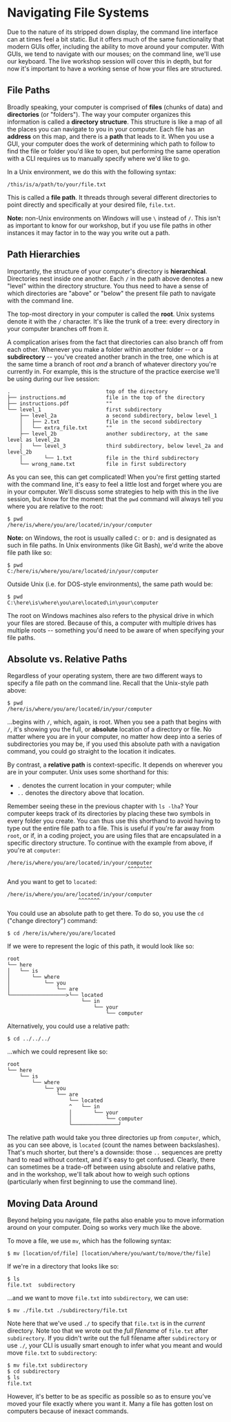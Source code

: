 # Navigating File Systems

Due to the nature of its stripped down display, the command line interface can
at times feel a bit static. But it offers much of the same functionality that
modern GUIs offer, including the ability to move around your computer. With
GUIs, we tend to navigate with our mouses; on the command line, we'll use our
keyboard. The live workshop session will cover this in depth, but for now it's
important to have a working sense of how your files are structured.

## File Paths

Broadly speaking, your computer is comprised of **files** (chunks of data) and
**directories** (or "folders"). The way your computer organizes this
information is called a **directory structure**. This structure is like a map
of all the places you can navigate to you in your computer. Each file has an
**address** on this map, and there is a **path** that leads to it. When you use
a GUI, your computer does the work of determining which path to follow to find
the file or folder you'd like to open, but performing the same operation with a
CLI requires us to manually specify where we'd like to go.

In a Unix environment, we do this with the following syntax:

```
/this/is/a/path/to/your/file.txt
```

This is called a **file path**. It threads through several different
directories to point directly and specifically at your desired file,
`file.txt`.

**Note:** non-Unix environments on Windows will use `\` instead of `/`. This
isn't as important to know for our workshop, but if you use file paths in other
instances it may factor in to the way you write out a path.

## Path Hierarchies

Importantly, the structure of your computer's directory is **hierarchical**.
Directories nest inside one another. Each `/` in the path above denotes a new
"level" within the directory structure. You thus need to have a sense of which
directories are "above" or "below" the present file path to navigate with the
command line.

The top-most directory in your computer is called the **root**. Unix systems
denote it with the `/` character. It's like the trunk of a tree: every
directory in your computer branches off from it.

A complication arises from the fact that directories can also  branch off from
each other. Whenever you make a folder within another folder -- or a
**subdirectory** -- you've created another branch in the tree, one which is at
the same time a branch of root *and* a branch of whatever directory you're
currently in. For example, this is the structure of the practice exercise we'll
be using during our live session:

```
.                               top of the directory
├── instructions.md             file in the top of the directory
├── instructions.pdf            ""
└── level_1                     first subdirectory
    ├── level_2a                a second subdirectory, below level_1
    │   ├── 2.txt               file in the second subdirectory
    │   └── extra_file.txt      ""
    ├── level_2b                another subdirectory, at the same level as level_2a
    │   └── level_3             third subdirectory, below level_2a and level_2b
    │       └── 1.txt           file in the third subdirectory
    └── wrong_name.txt          file in first subdirectory
```

As you can see, this can get complicated! When you're first getting started
with the command line, it's easy to feel a little lost and forget where you are
in your computer. We'll discuss some strategies to help with this in the live
session, but know for the moment that the `pwd` command will always tell you
where you are relative to the root:

```
$ pwd
/here/is/where/you/are/located/in/your/computer
```

**Note:** on Windows, the root is usually called `C:` or `D:` and is designated
as such in file paths. In Unix environments (like Git Bash), we'd write the
above file path like so:

```
$ pwd
C:/here/is/where/you/are/located/in/your/computer
```

Outside Unix (i.e. for DOS-style environments), the same path would be:

```
$ pwd
C:\here\is\where\you\are\located\in\your\computer
```

The root on Windows machines also refers to the physical drive in which your
files are stored. Because of this, a computer with multiple drives has multiple
roots -- something you'd need to be aware of when specifying your file paths.

## Absolute vs. Relative Paths

Regardless of your operating system, there are two different ways to specify a
file path on the command line. Recall that the Unix-style path above:

```
$ pwd
/here/is/where/you/are/located/in/your/computer
```

...begins with `/`, which, again, is root. When you see a path that begins with
`/`, it's showing you the full, or **absolute** location of a directory or
file. No matter where you are in your computer, no matter how deep into a
series of subdirectories you may be, if you used this absolute path with a
navigation command, you could go straight to the location it indicates.

By contrast, a **relative path** is context-specific. It depends on wherever
you are in your computer. Unix uses some shorthand for this: 

+ `.` denotes the current location in your computer; while 
+ `..` denotes the directory above that location.

Remember seeing these in the previous chapter with `ls -lha`? Your computer
keeps track of its directories by placing these two symbols in every folder you
create. You can thus use this shorthand to avoid having to type out the entire
file path to a file. This is useful if you're far away from `root`, or if, in a
coding project, you are using files that are encapsulated in a specific
directory structure. To continue with the example from above, if you're at
`computer`:

```
/here/is/where/you/are/located/in/your/computer
                                       ^^^^^^^^
```

And you want to get to `located`:

```
/here/is/where/you/are/located/in/your/computer
                       ^^^^^^^
```

You could use an absolute path to get there. To do so, you use the `cd`
("change directory") command:

```
$ cd /here/is/where/you/are/located
```

If we were to represent the logic of this path, it would look like so:

```
root
└── here
│   └── is
│       └── where
│           └── you
│               └── are
└──────────────────>└── located
                        └── in
                            └── your
                                └── computer
```

Alternatively, you could use a relative path:

```
$ cd ../../../
```

...which we could represent like so:

```
root
└── here
    └── is
        └── where
            └── you
                └── are
                    └── located
                    ^   └── in
                    │       └── your
                    │           └── computer
                    └───────────────┘
```

The relative path would take you three directories up from `computer`, which,
as you can see above, is `located` (count the names between backslashes).
That's much shorter, but there's a downside: those `..` sequences are pretty
hard to read without context, and it's easy to get confused. Clearly, there can
sometimes be a trade-off between using absolute and relative paths, and in the
workshop, we'll talk about how to weigh such options (particularly when first
beginning to use the command line).

## Moving Data Around

Beyond helping you navigate, file paths also enable you to move information
around on your computer. Doing so works very much like the above.

To move a file, we use `mv`, which has the following syntax:

```
$ mv [location/of/file] [location/where/you/want/to/move/the/file]
```

If we're in a directory that looks like so:

```
$ ls
file.txt  subdirectory
```

...and we want to move `file.txt` into `subdirectory`, we can use:

```
$ mv ./file.txt ./subdirectory/file.txt
```

Note here that we've used `./` to specify that `file.txt` is in the *current*
directory. Note too that we wrote out the *full filename* of `file.txt` after
`subdirectory`. If you didn't write out the full filename after `subdirectory`
or use `./`, your CLI is usually smart enough to infer what you meant and would
move `file.txt` to `subdirectory`:

```
$ mv file.txt subdirectory
$ cd subdirectory
$ ls
file.txt
```

However, it's better to be as specific as possible so as to ensure you've moved
your file exactly where you want it. Many a file has gotten lost on computers
because of inexact commands.

